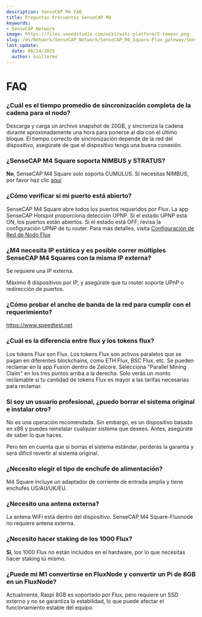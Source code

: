 ```yaml
---
description: SenseCAP M4 FAQ
title: Preguntas Frecuentes SenseCAP M4
keywords:
- SenseCAP Network
image: https://files.seeedstudio.com/wiki/wiki-platform/S-tempor.png
slug: /es/Network/SenseCAP_Network/SenseCAP_M4_Square-Flux_gateway/SenseCAP_M4_FAQ
last_update:
  date: 06/24/2025
  author: Guillermo
---
```


FAQ
===

### **¿Cuál es el tiempo promedio de sincronización completa de la cadena para el nodo?**

Descarga y carga un archivo snapshot de 20GB, y sincroniza la cadena durante aproximadamente una hora para ponerse al día con el último bloque. El tiempo correcto de sincronización depende de la red del dispositivo, asegúrate de que el dispositivo tenga una buena conexión.

### **¿SenseCAP M4 Square soporta NIMBUS y STRATUS?**

**No**, SenseCAP M4 Square solo soporta CUMULUS. Si necesitas NIMBUS, por favor haz clic [aquí](https://www.seeedstudio.com/flux?utm_source=discord&utm_campaign=sensecapm4)

### **¿Cómo verificar si mi puerto está abierto?**

SenseCAP M4 Square abre todos los puertos requeridos por Flux. La app SenseCAP Hotspot proporciona detección UPNP. Si el estado UPNP está ON, los puertos están abiertos. Si el estado está OFF, revisa la configuración UPNP de tu router. Para más detalles, visita [Configuración de Red de Nodo Flux](https://support.runonflux.io/support/solutions/articles/151000021293-flux-node-network-setup)

### **¿M4 necesita IP estática y es posible correr múltiples SenseCAP M4 Squares con la misma IP externa?**

Se requiere una IP externa.

Máximo 8 dispositivos por IP, y asegúrate que tu router soporte UPnP o redirección de puertos.

### **¿Cómo probar el ancho de banda de la red para cumplir con el requerimiento?**

https://www.speedtest.net

### **¿Cuál es la diferencia entre flux y los tokens flux?**

Los tokens Flux son Flux. Los tokens Flux son activos paralelos que se pagan en diferentes blockchains, como ETH Flux, BSC Flux, etc. Se pueden reclamar en la app Fusion dentro de Zelcore. Selecciona "Parallel Mining Claim" en los tres puntos arriba a la derecha. Solo verás un monto reclamable si tu cantidad de tokens Flux es mayor a las tarifas necesarias para reclamar.

### **Si soy un usuario profesional, ¿puedo borrar el sistema original e instalar otro?**

No es una operación recomendada. Sin embargo, es un dispositivo basado en x86 y puedes reinstalar cualquier sistema que desees. Antes, asegúrate de saber lo que haces.

Pero ten en cuenta que si borras el sistema estándar, perderás la garantía y será difícil revertir al sistema original.

### **¿Necesito elegir el tipo de enchufe de alimentación?**

M4 Square incluye un adaptador de corriente de entrada amplia y tiene enchufes US/AU/UK/EU.

### **¿Necesito una antena externa?**

La antena WiFi está dentro del dispositivo. SenseCAP M4 Square-Fluxnode no requiere antena externa.

### **¿Necesito hacer staking de los 1000 Flux?**

**Sí**, los 1000 Flux no están incluidos en el hardware, por lo que necesitas hacer staking tú mismo.

### **¿Puede mi M1 convertirse en FluxNode y convertir un Pi de 8GB en un FluxNode?**

Actualmente, Raspi 8GB es soportado por Flux, pero requiere un SSD externo y no se garantiza la estabilidad, lo que puede afectar el funcionamiento estable del equipo.
